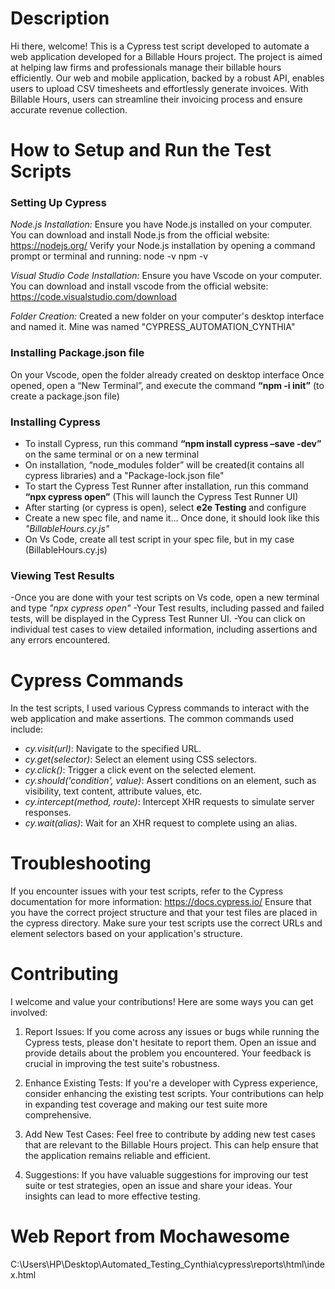 # Description
Hi there, welcome! 
This is a Cypress test script developed to automate a web application developed for a Billable Hours project. 
The project is aimed at helping law firms and professionals manage their billable hours efficiently. Our web and mobile application, backed by a robust API, enables users to upload CSV timesheets and effortlessly generate invoices. With Billable Hours, users can streamline their invoicing process and ensure accurate revenue collection. 

# How to Setup and Run the Test Scripts
### **Setting Up Cypress**
*Node.js Installation:*
Ensure you have Node.js installed on your computer. You can download and install Node.js from the official website: https://nodejs.org/
Verify your Node.js installation by opening a command prompt or terminal and running:
node -v
npm -v

*Visual Studio Code Installation:*
Ensure you have Vscode on your computer. You can download and install vscode from the official website: https://code.visualstudio.com/download

*Folder Creation:*
Created a new folder on your computer's desktop interface and named it. Mine was named "CYPRESS_AUTOMATION_CYNTHIA" 

### **Installing Package.json file**
On your Vscode, open the folder already created on  desktop interface
Once opened, open a “New Terminal”, and execute the command **“npm -i init”** (to create a package.json file)

### **Installing Cypress** 
- To install Cypress, run this command **“npm install cypress –save -dev”** on the same terminal or on a new terminal
- On installation, “node_modules  folder” will be created(it contains all cypress libraries) and a "Package-lock.json file"
- To start the Cypress Test Runner after installation, run this command **“npx cypress open”** (This will launch the Cypress Test Runner UI)
- After starting (or cypress is open), select **e2e Testing** and configure
- Create a new spec file, and name it... Once done, it should look like this *"BillableHours.cy.js"*
- On Vs Code, create all test script in your spec file, but in my case (BillableHours.cy.js)

### **Viewing Test Results**
-Once you are done with your test scripts on Vs code, open a new terminal and type *"npx cypress open"*
-Your Test results, including passed and failed tests, will be displayed in the Cypress Test Runner UI.
-You can click on individual test cases to view detailed information, including assertions and any errors encountered.


# Cypress Commands
In the test scripts, I used various Cypress commands to interact with the web application and make assertions. The common commands used include:
- *cy.visit(url)*: Navigate to the specified URL.
- *cy.get(selector)*: Select an element using CSS selectors.
- *cy.click()*: Trigger a click event on the selected element.
- *cy.should('condition', value)*: Assert conditions on an element, such as visibility, text content, attribute values, etc.
- *cy.intercept(method, route)*: Intercept XHR requests to simulate server responses.
- *cy.wait(alias)*: Wait for an XHR request to complete using an alias.


# Troubleshooting
If you encounter issues with your test scripts, refer to the Cypress documentation for more information: https://docs.cypress.io/
Ensure that you have the correct project structure and that your test files are placed in the cypress directory.
Make sure your test scripts use the correct URLs and element selectors based on your application's structure.

# Contributing
I welcome and value your contributions! 
Here are some ways you can get involved:

1. Report Issues: If you come across any issues or bugs while running the Cypress tests, please don't hesitate to report them. Open an issue and provide details about the problem you encountered. Your feedback is crucial in improving the test suite's robustness.

2. Enhance Existing Tests: If you're a developer with Cypress experience, consider enhancing the existing test scripts. Your contributions can help in expanding test coverage and making our test suite more comprehensive.

3. Add New Test Cases: Feel free to contribute by adding new test cases that are relevant to the Billable Hours project. This can help ensure that the application remains reliable and efficient.

4. Suggestions: If you have valuable suggestions for improving our test suite or test strategies, open an issue and share your ideas. Your insights can lead to more effective testing.

# Web Report from Mochawesome
C:\Users\HP\Desktop\Automated_Testing_Cynthia\cypress\reports\html\index.html



